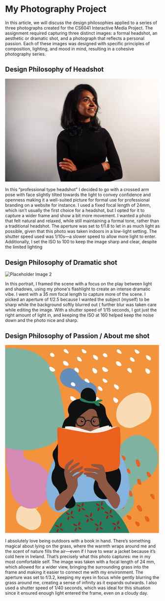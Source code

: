 # My Photography Project

In this article, we will discuss the design philosophies applied to a series of three photographs created for the CS6041 Interactive Media Project. The assignment required capturing three distinct images: a formal headshot, an aesthetic or dramatic shot, and a photograph that reflects a personal passion. Each of these images was designed with specific principles of composition, lighting, and mood in mind, resulting in a cohesive photography series. 

## Design Philosophy of Headshot

![Image 1](https://github.com/Mridulahnair/react-portfolio/blob/main/src/assets/headshot.jpg?raw=true)

In this “professional type headshot” I decided to go with a crossed arm pose with face slightly tilted towards the light to convey confidence and openness making it a well-suited picture for formal use for professional branding on a website for instance.
I used a fixed focal length of 24mm, which isn’t usually the first choice for a headshot, but I opted for it to capture a wider frame and show a bit more movement. I wanted a photo that felt natural and relaxed, while still maintaining a formal tone, rather than a traditional headshot.
The aperture was set to f/1.8 to let in as much light as possible, given that this photo was taken indoors in a low-light setting. The shutter speed used was 1/10s—a slower speed to allow more light to enter. Additionally, I set the ISO to 100 to keep the image sharp and clear, despite the limited lighting


## Design Philosophy of Dramatic shot

![Placeholder Image 2](https://github.com/Mridulahnair/react-portfolio/blob/main/src/assets/dramatic.jpg?raw=true)

In this portrait, I framed the scene with a focus on the play between light and shadows, using my phone's flashlight to create an intense dramatic vibe. I went with a 35 mm focal length to capture more of the scene. I picked an aperture of f/2.5 because I wanted the subject (myself) to be sharp while the background softly blurred out ( further blur was taken care while editing the image. With a shutter speed of 1/15 seconds, I got just the right amount of light in, and keeping the ISO at 160 helped keep the noise down and the photo nice and sharp.

## Design Philosophy of Passion / About me shot 

![Placeholder Image 3](https://github.com/Mridulahnair/react-portfolio/blob/main/src/assets/hero.jpg?raw=true)

I absolutely love being outdoors with a book in hand. There’s something magical about lying on the grass, where the warmth wraps around me and the scent of nature fills the air—even if I have to wear a jacket because it’s cold here in Ireland. That’s precisely what this photo captures: me in my most comfortable self.
The image was taken with a focal length of 24 mm, which allowed for a wider view, bringing the surrounding grass into the frame and making it easier to connect me with my environment. The aperture was set to f/3.2, keeping my eyes in focus while gently blurring the grass around me, creating a sense of infinity as it expands outwards. I also used a shutter speed of 1/40 seconds, which was ideal for this situation since it ensured enough light entered the frame, even on a cloudy day.


